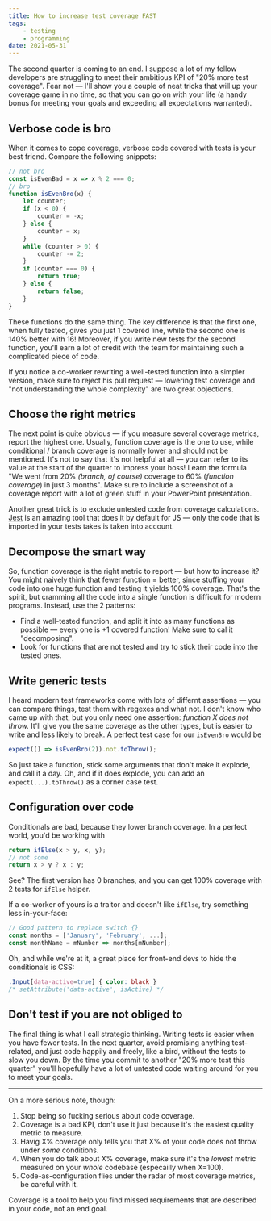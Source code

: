 ```yaml
---
title: How to increase test coverage FAST
tags:
    - testing
    - programming
date: 2021-05-31
---
```



The second quarter is coming to an end. I suppose a lot of my fellow developers are struggling to meet their ambitious KPI of "20% more test coverage". Fear not — I'll show you a couple of neat tricks that will up your coverage game in no time, so that you can go on with your life (a handy bonus for meeting your goals and exceeding all expectations warranted).

## Verbose code is bro

When it comes to cope coverage, verbose code covered with tests is your best friend. Compare the following snippets:

```js
// not bro
const isEvenBad = x => x % 2 === 0;
// bro
function isEvenBro(x) {
    let counter;
    if (x < 0) {
        counter = -x;
    } else {
        counter = x;
    }
    while (counter > 0) {
        counter -= 2;
    }
    if (counter === 0) {
        return true;
    } else {
        return false;
    }
}
```

These functions do the same thing. The key difference is that the first one, when fully tested, gives you just 1 covered line, while the second one is 140% better with 16! Moreover, if you write new tests for the second function, you'll earn a lot of credit with the team for maintaining such a complicated piece of code.

If you notice a co-worker rewriting a well-tested function into a simpler version, make sure to reject his pull request — lowering test coverage and "not understanding the whole complexity" are two great objections.

## Choose the right metrics

The next point is quite obvious — if you measure several coverage metrics, report the highest one. Usually, function coverage is the one to use, while conditional / branch coverage is normally lower and should not be mentioned. It's not to say that it's not helpful at all — you can refer to its value at the start of the quarter to impress your boss! Learn the formula "We went from 20% _(branch, of course)_ coverage to 60% (_function coverage_) in just 3 months". Make sure to include a screenshot of a coverage report with a lot of green stuff in your PowerPoint presentation.

Another great trick is to exclude untested code from coverage calculations. [Jest](https://jestjs.io) is an amazing tool that does it by default for JS — only the code that is imported in your tests takes is taken into account.

## Decompose the smart way

So, function coverage is the right metric to report — but how to increase it? You might naively think that fewer function = better, since stuffing your code into one huge function and testing it yields 100% coverage. That's the spirit, but cramming all the code into a single function is difficult for modern programs. Instead, use the 2 patterns:

- Find a well-tested function, and split it into as many functions as possible — every one is +1 covered function! Make sure to cal it "decomposing".
- Look for functions that are not tested and try to stick their code into the tested ones.

## Write generic tests

I heard modern test frameworks come with lots of differnt assertions — you can compare things, test them with regexes and what not. I don't know who came up with that, but you only need one assertion: _function X does not throw._ It'll give you the same coverage as the other types, but is easier to write and less likely to break. A perfect test case for our `isEvenBro` would be

```js
expect(() => isEvenBro(2)).not.toThrow();
```

So just take a function, stick some arguments that don't make it explode, and call it a day. Oh, and if it does explode, you can add an `expect(...).toThrow()` as a corner case test.

## Configuration over code

Conditionals are bad, because they lower branch coverage. In a perfect world, you'd be working with

```js
return ifElse(x > y, x, y);
// not some
return x > y ? x : y;
```

See? The first version has 0 branches, and you can get 100% coverage with 2 tests for `ifElse` helper.

If a co-worker of yours is a traitor and doesn't like `ifElse`, try something less in-your-face:

```js
// Good pattern to replace switch {}
const months = ['January', 'February', ...];
const monthName = mNumber => months[mNumber];
```

Oh, and while we're at it, a great place for front-end devs to hide the conditionals is CSS:

```css
.Input[data-active=true] { color: black }
/* setAttribute('data-active', isActive) */
```

## Don't test if you are not obliged to

The final thing is what I call strategic thinking. Writing tests is easier when you have fewer tests. In the next quarter, avoid promising anything test-related, and just code happily and freely, like a bird, without the tests to slow you down. By the time you commit to another "20% more test this quarter" you'll hopefully have a lot of untested code waiting around for you to meet your goals.

---

On a more serious note, though:

1. Stop being so fucking serious about code coverage.
2. Coverage is a bad KPI, don't use it just because it's the easiest quality metric to measure.
3. Havig X% coverage only tells you that X% of your code does not throw under _some_ conditions.
4. When you do talk about X% coverage, make sure it's the _lowest_ metric measured on your _whole_ codebase (especailly when X=100).
5. Code-as-configuration flies under the radar of most coverage metrics, be careful with it.

Coverage is a tool to help you find missed requirements that are described in your code, not an end goal.

